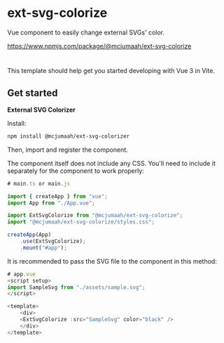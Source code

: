 # ext-svg-colorize

Vue component to easily change external SVGs' color.

https://www.npmjs.com/package/@mcjumaah/ext-svg-colorize

#
This template should help get you started developing with Vue 3 in Vite.
## Get started

**External SVG Colorizer**

Install:

```bash
npm install @mcjumaah/ext-svg-colorizer
```

Then, import and register the component.

The component itself does not include any CSS. You'll need to include it separately for the component to work properly:

```js
# main.ts or main.js

import { createApp } from "vue";
import App from "./App.vue";

import ExtSvgColorize from "@mcjumaah/ext-svg-colorize";
import "@mcjumaah/ext-svg-colorize/styles.css";

createApp(App)
    .use(ExtSvgColorize);
    .mount("#app");
```

It is recommended to pass the SVG file to the component in this method:

```js
# app.vue
<script setup>
import SampleSvg from "./assets/sample.svg";
</script>

<template>
	<div>
   	<ExtSvgColorize :src="SampleSvg" color="black" />
	</div>
</template>
```
